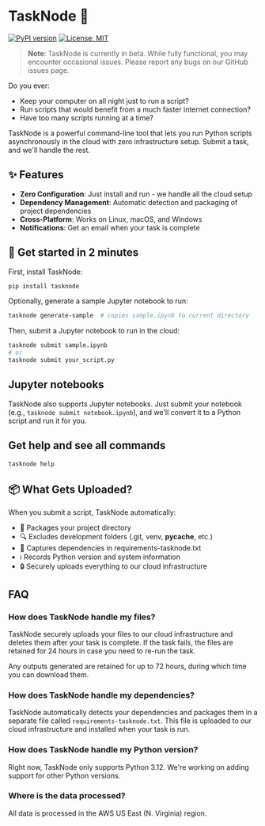# TaskNode 🔄

[![PyPI version](https://badge.fury.io/py/tasknode.svg)](https://pypi.org/project/tasknode/)
[![License: MIT](https://img.shields.io/badge/License-MIT-blue.svg)](https://opensource.org/licenses/MIT)

> **Note**: TaskNode is currently in beta. While fully functional, you may encounter occasional issues. Please report any bugs on our GitHub issues page.

Do you ever:

- Keep your computer on all night just to run a script?
- Run scripts that would benefit from a much faster internet connection?
- Have too many scripts running at a time?

TaskNode is a powerful command-line tool that lets you run Python scripts asynchronously in the cloud with zero infrastructure setup. Submit a task, and we'll handle the rest.

## ✨ Features

- **Zero Configuration**: Just install and run - we handle all the cloud setup
- **Dependency Management**: Automatic detection and packaging of project dependencies
- **Cross-Platform**: Works on Linux, macOS, and Windows
- **Notifications**: Get an email when your task is complete

## 🚀 Get started in 2 minutes

First, install TaskNode:

```bash
pip install tasknode
```

Optionally, generate a sample Jupyter notebook to run:

```bash
tasknode generate-sample  # copies sample.ipynb to current directory
```

Then, submit a Jupyter notebook to run in the cloud:

```bash
tasknode submit sample.ipynb
# or
tasknode submit your_script.py
```

## Jupyter notebooks

TaskNode also supports Jupyter notebooks. Just submit your notebook (e.g., `tasknode submit notebook.ipynb`), and we'll convert it to a Python script and run it for you.

## Get help and see all commands

```bash
tasknode help
```

## 📦 What Gets Uploaded?

When you submit a script, TaskNode automatically:
- 📁 Packages your project directory
- 🔍 Excludes development folders (.git, venv, __pycache__, etc.)
- 📝 Captures dependencies in requirements-tasknode.txt
- ℹ️ Records Python version and system information
- 🔒 Securely uploads everything to our cloud infrastructure


## FAQ

### How does TaskNode handle my files?

TaskNode securely uploads your files to our cloud infrastructure and deletes them after your task is complete. If the task fails, the files are retained for 24 hours in case you need to re-run the task.

Any outputs generated are retained for up to 72 hours, during which time you can download them.

### How does TaskNode handle my dependencies?

TaskNode automatically detects your dependencies and packages them in a separate file called `requirements-tasknode.txt`. This file is uploaded to our cloud infrastructure and installed when your task is run.

### How does TaskNode handle my Python version?

Right now, TaskNode only supports Python 3.12. We're working on adding support for other Python versions.


### Where is the data processed?

All data is processed in the AWS US East (N. Virginia) region.